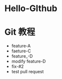 # Hello-GIthub

# Git 教程

- feature-A
- faeture-C
- feature_-D
- modify feature-D
- fix-#2
- test pull request
